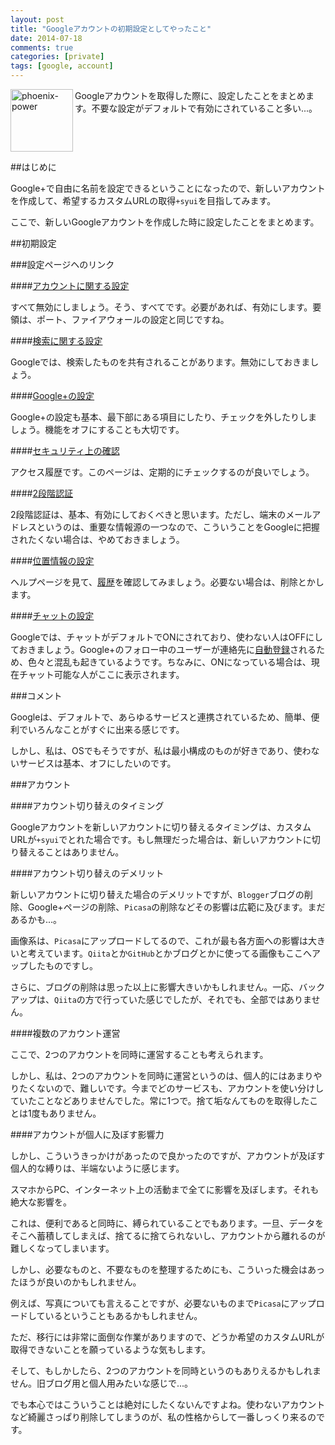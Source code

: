 ```yaml
---
layout: post
title: "Googleアカウントの初期設定としてやったこと"
date: 2014-07-18
comments: true
categories: [private]
tags: [google, account]
---
```

<img src="{{ root_url }}/images/more.png" alt="phoenix-power" align="left" width="100" height="100">Googleアカウントを取得した際に、設定したことをまとめます。不要な設定がデフォルトで有効にされていること多い...。<!--more--><br clear="all">

##はじめに

Google+で自由に名前を設定できるということになったので、新しいアカウントを作成して、希望するカスタムURLの取得`+syui`を目指してみます。

ここで、新しいGoogleアカウントを作成した時に設定したことをまとめます。

##初期設定

###設定ページヘのリンク

####<a href="https://www.google.com/settings/accounthistory" target="_blank">アカウントに関する設定</a>

すべて無効にしましょう。そう、すべてです。必要があれば、有効にします。要領は、ポート、ファイアウォールの設定と同じですね。

####<a href="https://history.google.com/history/?hl=ja" target="_blank">検索に関する設定</a>

Googleでは、検索したものを共有されることがあります。無効にしておきましょう。

####<a href="https://plus.google.com/settings" target="_blank">Google+の設定</a>

Google+の設定も基本、最下部にある項目にしたり、チェックを外したりしましょう。機能をオフにすることも大切です。

####<a href="https://security.google.com/settings/security/activity" target="_blank">セキュリティ上の確認</a>

アクセス履歴です。このページは、定期的にチェックするのが良いでしょう。

####<a href="https://accounts.google.com/b/0/SmsAuthSettings#devices" target="_blank">2段階認証</a>

2段階認証は、基本、有効にしておくべきと思います。ただし、端末のメールアドレスというのは、重要な情報源の一つなので、こういうことをGoogleに把握されたくない場合は、やめておきましょう。

####<a href="https://support.google.com/accounts/answer/3118687?hl=ja" target="_blank">位置情報の設定</a>

ヘルプページを見て、[履歴](https://maps.google.co.jp/locationhistory/b/0/?hl=ja)を確認してみましょう。必要ない場合は、削除とかします。

####<a href="https://support.google.com/chat/answer/161823?hl=ja" target="_blank">チャットの設定</a>

Googleでは、チャットがデフォルトでONにされており、使わない人はOFFにしておきましょう。Google+のフォロー中のユーザーが連絡先に[自動登録](https://support.google.com/mail/answer/14001?hl=ja)されるため、色々と混乱も起きているようです。ちなみに、ONになっている場合は、現在チャット可能な人がここに表示されます。

###コメント

Googleは、デフォルトで、あらゆるサービスと連携されているため、簡単、便利でいろんなことがすぐに出来る感じです。

しかし、私は、OSでもそうですが、私は最小構成のものが好きであり、使わないサービスは基本、オフにしたいのです。

###アカウント

####アカウント切り替えのタイミング

Googleアカウントを新しいアカウントに切り替えるタイミングは、カスタムURLが`+syui`でとれた場合です。もし無理だった場合は、新しいアカウントに切り替えることはありません。

####アカウント切り替えのデメリット

新しいアカウントに切り替えた場合のデメリットですが、`Blogger`ブログの削除、Google+ページの削除、`Picasa`の削除などその影響は広範に及びます。まだあるかも...。

画像系は、`Picasa`にアップロードしてるので、これが最も各方面への影響は大きいと考えています。`Qiita`とか`GitHub`とかブログとかに使ってる画像もここへアップしたものですし。

さらに、ブログの削除は思った以上に影響大きいかもしれません。一応、バックアップは、`Qiita`の方で行っていた感じでしたが、それでも、全部ではありません。

####複数のアカウント運営

ここで、2つのアカウントを同時に運営することも考えられます。

しかし、私は、2つのアカウントを同時に運営というのは、個人的にはあまりやりたくないので、難しいです。今までどのサービスも、アカウントを使い分けしていたことなどありませんでした。常に1つで。捨て垢なんてものを取得したことは1度もありません。

####アカウントが個人に及ぼす影響力

しかし、こういうきっかけがあったので良かったのですが、アカウントが及ぼす個人的な縛りは、半端ないように感じます。

スマホからPC、インターネット上の活動まで全てに影響を及ぼします。それも絶大な影響を。

これは、便利であると同時に、縛られていることでもあります。一旦、データをそこへ蓄積してしまえば、捨てるに捨てられないし、アカウントから離れるのが難しくなってしまいます。

しかし、必要なものと、不要なものを整理するためにも、こういった機会はあったほうが良いのかもしれません。

例えば、写真についても言えることですが、必要ないものまで`Picasa`にアップロードしているということもあるかもしれません。

ただ、移行には非常に面倒な作業がありますので、どうか希望のカスタムURLが取得できないことを願っているような気もします。

そして、もしかしたら、2つのアカウントを同時というのもありえるかもしれません。旧ブログ用と個人用みたいな感じで...。

でも本心ではこういうことは絶対にしたくないんですよね。使わないアカウントなど綺麗さっぱり削除してしまうのが、私の性格からして一番しっくり来るのです。

